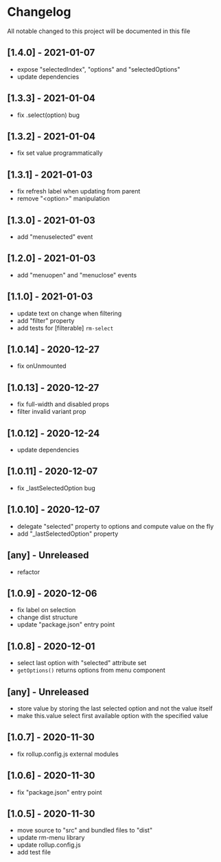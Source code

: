 # Changelog
All notable changed to this project will be documented in this file

## [1.4.0] - 2021-01-07
- expose "selectedIndex", "options" and "selectedOptions"
- update dependencies

## [1.3.3] - 2021-01-04
- fix .select(option) bug

## [1.3.2] - 2021-01-04
- fix set value programmatically

## [1.3.1] - 2021-01-03
- fix refresh label when updating from parent
- remove "\<option>" manipulation

## [1.3.0] - 2021-01-03
- add "menuselected" event

## [1.2.0] - 2021-01-03
- add "menuopen" and "menuclose" events

## [1.1.0] - 2021-01-03
- update text on change when filtering
- add "filter" property
- add tests for \[filterable] `rm-select`

## [1.0.14] - 2020-12-27
- fix onUnmounted

## [1.0.13] - 2020-12-27
- fix full-width and disabled props
- filter invalid variant prop

## [1.0.12] - 2020-12-24
- update dependencies

## [1.0.11] - 2020-12-07
- fix _lastSelectedOption bug

## [1.0.10] - 2020-12-07
- delegate "selected" property to options and compute value on the fly
- add "_lastSelectedOption" property

## [any] - Unreleased
- refactor

## [1.0.9] - 2020-12-06
- fix label on selection
- change dist structure
- update "package.json" entry point

## [1.0.8] - 2020-12-01
- select last option with "selected" attribute set
- `getOptions()` returns options from menu component

## [any] - Unreleased
- store value by storing the last selected option and not the value itself
- make this.value select first available option with the specified value

## [1.0.7] - 2020-11-30
- fix rollup.config.js external modules

## [1.0.6] - 2020-11-30
- fix "package.json" entry point

## [1.0.5] - 2020-11-30
- move source to "src" and bundled files to "dist"
- update rm-menu library
- update rollup.config.js
- add test file
